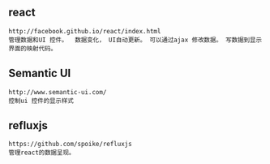 react   
-----
    http://facebook.github.io/react/index.html
    管理数据和UI 控件。  数据变化， UI自动更新。 可以通过ajax 修改数据。 写数据到显示界面的映射代码。


Semantic UI
-----------
    http://www.semantic-ui.com/
    控制ui 控件的显示样式
    
refluxjs
--------
    https://github.com/spoike/refluxjs
    管理react的数据呈现。
